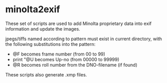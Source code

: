 # minolta2exif

These set of scripts are used to add Minolta proprietary data into exif information and update the images.

jpegs/tiffs named according to pattern must exist in current directory, with the following substitutions into the pattern:
* @F becomes frame number (from 00 to 99)
* print "\@U becomes Up-no (from 00000 to 99999)
* @R becomes roll number from the DNO-filename (if found)

These scripts also generate .xmp files.
